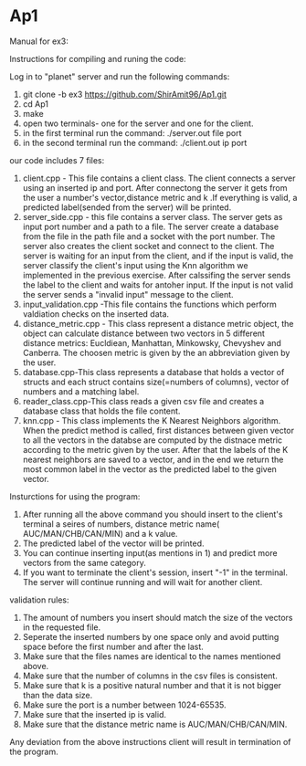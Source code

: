 # Ap1
Manual for ex3: 

Instructions for compiling and runing the code: 

Log in to "planet" server and run the following commands:
1. git clone -b ex3 https://github.com/ShirAmit96/Ap1.git
3. cd Ap1 
4. make
5. open two terminals- one for the server and one for the client.
6. in the first terminal run the command: ./server.out file port
7. in the second terminal run the command: ./client.out ip port


our code includes 7 files: 
1. client.cpp - This file contains a client class. The client connects a server using an inserted ip and port. After connectong the server it gets from the user a number's vector,distance metric and k .If everything is valid, a predicted label(sended from the server) will be printed.
2. server_side.cpp - this file contains a server class. The server gets as input port number and a path to a file. The server create a database from the file in the path file and a socket with the port number. The server also creates the client socket and connect to the client. The server is waiting for an input from the client, and if the input is valid, the server classify the client's input using the Knn algorithm we implemented in the previous exercise. After calssifing the server sends the label to the client and waits for antoher input. If the input is not valid the server sends a "invalid input" message to the client.
3. input_validation.cpp -This file contains the functions which perform valdiation checks on the inserted data. 
4. distance_metric.cpp - This class represent a distance metric object, the object can calculate distance between two vectors in 5 different distance metrics: Eucldiean, Manhattan, Minkowsky, Chevyshev and Canberra. The choosen metric is given by the an abbreviation given by the user.
5. database.cpp-This class represents a database that holds a vector of structs and each struct contains size(=numbers of columns), vector of numbers and a matching label.
6. reader_class.cpp-This class reads a given csv file and creates a database class that holds the file content.
7. knn.cpp - This class implements the K Nearest Neighbors algorithm. When the predict method is called, first distances between given vector to all the vectors in the databse are computed by the distnace metric according to the metric given by the user. After that the labels of the K nearest neighbors are saved to a vector, and in the end we return the most common label in the vector as the predicted label to the given vector.

Insturctions for using the program:

1. After running all the above command you should insert to the client's terminal a seires of numbers, distance metric name( AUC/MAN/CHB/CAN/MIN) and a k value.
2. The predicted label of the vector will be printed.
3. You can continue inserting input(as mentions in 1) and predict more vectors from the same category.
4. If you want to terminate the client's session, insert "-1" in the terminal.
   The server will continue running and will wait for another client.

validation rules:

1. The amount of numbers you insert should match the size of the vectors in the requested file.
2. Seperate the inserted numbers by one space only and avoid putting space before the first number and after the last.
3. Make sure that the files names are identical to the names mentioned above.
4. Make sure that the number of columns in the csv files is consistent.
5. Make sure that k is a positive natural number and that it is not bigger than the data size.
6. Make sure the port is a number between 1024-65535.
7. Make sure that the inserted ip is valid.
8. Make sure that the distance metric name is AUC/MAN/CHB/CAN/MIN.

Any deviation from the above instructions client  will result in termination of the program.

